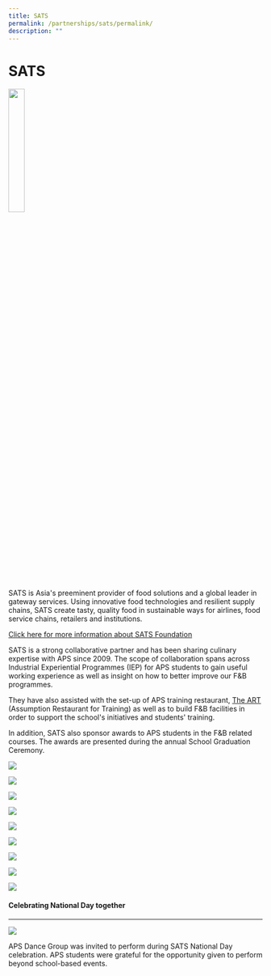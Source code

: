 ```yaml
---
title: SATS
permalink: /partnerships/sats/permalink/
description: ""
---
```

SATS
====
<img src="/images/SATS/SATS.jpg" style="width:25%" align="left">

<br clear="left">

SATS is Asia's preeminent provider of food solutions and a global leader in gateway services. Using innovative food technologies and resilient supply chains, SATS create tasty, quality food in sustainable ways for airlines, food service chains, retailers and institutions.

[Click here for more information about SATS Foundation](https://www.sats.com.sg/sustainability/sats-foundation)

SATS is a strong collaborative partner and has been sharing culinary expertise with APS since 2009. The scope of collaboration spans across Industrial Experiential Programmes (IEP) for APS students to gain useful working experience as well as insight on how to better improve our F&amp;B programmes.

They have also assisted with the set-up of APS training restaurant, [The ART](https://www.aps.edu.sg/the-art/permalink/) (Assumption Restaurant for Training) as well as to build F&amp;B facilities in order to support the school's initiatives and students' training. 

In addition, SATS also sponsor awards to APS students in the F&amp;B related courses. The awards are presented during the annual School Graduation Ceremony.

![](/images/SATS/1_sats%20achievement%20award_bp.jpg)

![](/images/SATS/2_sats%20best%20progress%20award_bp.jpg)

![](/images/SATS/3_sats%20character%20award_bp.jpg)

![](/images/SATS/4_sats%20achievement%20award_cs.jpg)

![](/images/SATS/5_sats%20best%20progress%20award_cs.jpg)

![](/images/SATS/6_sats%20character%20award_cs.jpg)

![](/images/SATS/7_sats%20achievement%20award_hs.jpg)

![](/images/SATS/8_sats%20best%20progress%20award_hs.jpg)

![](/images/SATS/9_sats%20character%20award_hs.jpg)




#### Celebrating National Day together
---------------------------------------------------


![](/images/SATS/aps%20dance%20group%202.jpg)

APS Dance Group was invited to perform during SATS National Day celebration. APS students were grateful for the opportunity given to perform beyond school-based events.